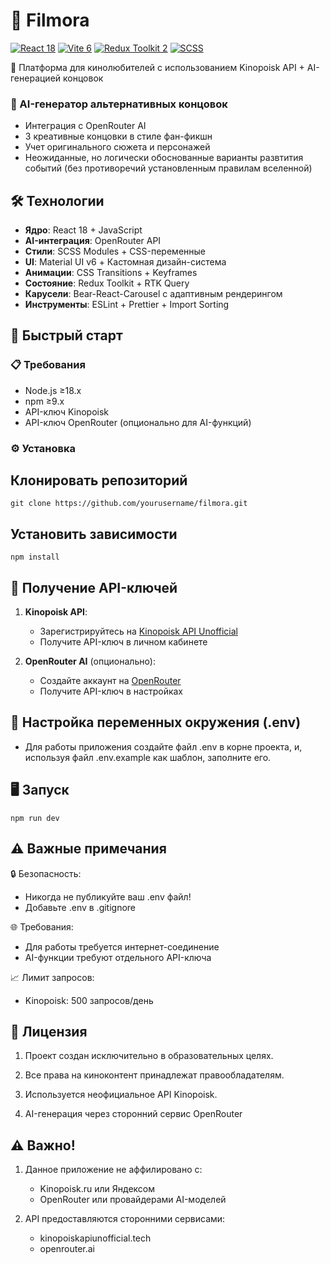 # 🎥 Filmora

[![React 18](https://img.shields.io/badge/React-18.3-61DAFB?logo=react)](https://react.dev/)
[![Vite 6](https://img.shields.io/badge/Vite-6.1-646CFF?logo=vite)](https://vitejs.dev/)
[![Redux Toolkit 2](https://img.shields.io/badge/Redux_Toolkit-2.5-764ABC?logo=redux)](https://redux-toolkit.js.org/)
[![SCSS](https://img.shields.io/badge/SASS-1.84-CC6699?logo=sass)](https://sass-lang.com/)

🌌 Платформа для кинолюбителей с использованием Kinopoisk API + AI-генерацией концовок

### 🧠 AI-генератор альтернативных концовок
- Интеграция с OpenRouter AI
- 3 креативные концовки в стиле фан-фикшн
- Учет оригинального сюжета и персонажей
- Неожиданные, но логически обоснованные варианты развтития событий (без противоречий установленным правилам вселенной)

## 🛠 Технологии

- **Ядро**: React 18 + JavaScript
- **AI-интеграция**: OpenRouter API
- **Стили**: SCSS Modules + CSS-переменные
- **UI**: Material UI v6 + Кастомная дизайн-система
- **Анимации**: CSS Transitions + Keyframes
- **Состояние**: Redux Toolkit + RTK Query
- **Карусели**: Bear-React-Carousel с адаптивным рендерингом
- **Инструменты**: ESLint + Prettier + Import Sorting

## 🚀 Быстрый старт

### 📋 Требования

- Node.js ≥18.x
- npm ≥9.x
- API-ключ Kinopoisk
- API-ключ OpenRouter (опционально для AI-функций)

### ⚙️ Установка

## Клонировать репозиторий

```
git clone https://github.com/yourusername/filmora.git
```

## Установить зависимости

```
npm install
```

## 🔑 Получение API-ключей

1. **Kinopoisk API**:
   - Зарегистрируйтесь на [Kinopoisk API Unofficial](https://kinopoiskapiunofficial.tech)
   - Получите API-ключ в личном кабинете

2. **OpenRouter AI** (опционально):
   - Создайте аккаунт на [OpenRouter](https://openrouter.ai)
   - Получите API-ключ в настройках
  
## 🔐 Настройка переменных окружения (.env)
- Для работы приложения создайте файл .env в корне проекта, и, используя файл .env.example как шаблон, заполните его.

## 🖥 Запуск
```
npm run dev
```

## ⚠️ Важные примечания

🔒 Безопасность:
   - Никогда не публикуйте ваш .env файл!
   - Добавьте .env в .gitignore

🌐 Требования:
   - Для работы требуется интернет-соединение
   - AI-функции требуют отдельного API-ключа

📈 Лимит запросов:
   - Kinopoisk: 500 запросов/день

## 📜 Лицензия

1. Проект создан исключительно в образовательных целях.

2. Все права на киноконтент принадлежат правообладателям.

3. Используется неофициальное API Kinopoisk.

4. AI-генерация через сторонний сервис OpenRouter

## ⚠️ Важно!

1. Данное приложение не аффилировано с:
   - Kinopoisk.ru или Яндексом
   - OpenRouter или провайдерами AI-моделей

2. API предоставляются сторонними сервисами:
   - kinopoiskapiunofficial.tech
   - openrouter.ai
